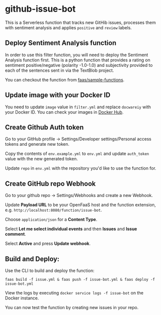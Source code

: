 # github-issue-bot

This is a Serverless function that tracks new GitHib issues, processes them with sentiment analysis and applies `positive` and `review` labels.


## Deploy Sentiment Analysis function

In order to use this filter function, you will need to deploy the Sentiment Analysis function first.
This is a python function that provides a rating on sentiment positive/negative (polarity -1.0-1.0) and subjectivity provided to each of the sentences sent in via the TextBlob project.

You can checkout the function from [faas/sample-functions](https://github.com/openfaas/faas/tree/master/sample-functions).


## Update image with your Docker ID

You need to update `image` value in `filter.yml` and replace `docwareiy` with your Docker ID. 
You can check your images in [Docker Hub](https://hub.docker.com).


## Create Github Auth token

Go to your GitHub profile -> Settings/Developer settings/Personal access tokens and generate new token.

Copy the contents of `env.example.yml` to `env.yml` and update `auth_token` value with the new generated token.

Update `repo` in `env.yml` with the repository you'd like to use the function for.


## Create GitHub repo Webhook

Go to your github repo -> Settings/Webhooks and create a new Webhook.

Update **Payload URL** to be your OpenFaaS host and the function extension, e.g. `http://localhost:8080/function/issue-bot`.

Choose `application/json` for a **Content Type**.

Select **Let me select individual events** and then **Issues** and **Issue comment**.

Select **Active** and press **Update webhook**.


## Build and Deploy:

Use the CLI to build and deploy the function:

```
faas build -f issue.yml & faas push -f issue-bot.yml & faas deploy -f issue-bot.yml
```

View the logs by executing `docker service logs -f issue-bot` on the Docker instance.

You can now test the function by creating new issues in your repo.